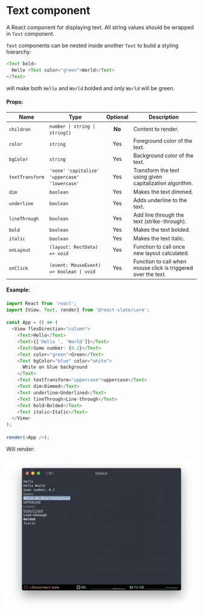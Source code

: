 # Text component

A React component for displaying text. All string values should be wrapped in `Text` component.

`Text` components can be nested inside another `Text` to build a styling hierarchy:

```js
<Text bold>
  Hello <Text color="green">World</Text>
</Text>
```

will make both `Hello` and `World` bolded and only `World` will be green.

#### Props:

| Name            | Type                                                | Optional | Description                                                   |
| --------------- | --------------------------------------------------- | :------: | ------------------------------------------------------------- |
| `children`      | `number \| string \| string[]`                      |  **No**  | Content to render.                                            |
| `color`         | `string`                                            |   Yes    | Foreground color of the text.                                 |
| `bgColor`       | `string`                                            |   Yes    | Background color of the text.                                 |
| `textTransform` | `'none'` `'capitalize'` `'uppercase'` `'lowercase'` |   Yes    | Transform the text using given capitalization algorithm.      |
| `dim`           | `boolean`                                           |   Yes    | Makes the text dimmed.                                        |
| `underline`     | `boolean`                                           |   Yes    | Adds underline to the text.                                   |
| `lineThrough`   | `boolean`                                           |   Yes    | Add line through the text (strike-through).                   |
| `bold`          | `boolean`                                           |   Yes    | Makes the text bolded.                                        |
| `italic`        | `boolean`                                           |   Yes    | Makes the text italic.                                        |
| `onLayout`      | `(layout: RectData) => void`                        |   Yes    | Function to call once new layout calculated.                  |
| `onClick`       | `(event: MouseEvent) => boolean \| void`            |   Yes    | Function to call when mouse click is triggered over the text. |

#### Example:

```js
import React from 'react';
import {View, Text, render} from '@react-slate/core';

const App = () => (
  <View flexDirection="column">
    <Text>Hello</Text>
    <Text>{['Hello ', 'World']}</Text>
    <Text>Some number: {0.2}</Text>
    <Text color="green">Green</Text>
    <Text bgColor="blue" color="white">
      White on blue background
    </Text>
    <Text textTransform="uppercase">uppercase</Text>
    <Text dim>Dimmed</Text>
    <Text underline>Underlined</Text>
    <Text lineThrough>Line-through</Text>
    <Text bold>Bolded</Text>
    <Text italic>Italic</Text>
  </View>
);

render(<App />);
```

Will render:

![Text example screenshot](../_assets/text.png)
